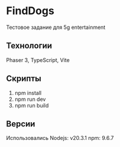 # FindDogs
Тестовое задание для 5g entertainment

## Технологии
Phaser 3, TypeScript, Vite

## Скрипты
1) npm install
2) npm run dev
3) npm run build

## Версии
Использовались
Nodejs: v20.3.1
npm: 9.6.7
